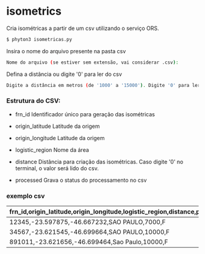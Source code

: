 # isometrics

Cria isométricas a partir de um csv utilizando o serviço ORS.

```sh
$ phyton3 isometricas.py
```

Insira o nome do arquivo presente na pasta csv
```sh
Nome do arquivo (se estiver sem extensão, vai considerar .csv):
```

Defina a distância ou digite '0' para ler do csv
```sh
Digite a distância em metros (de '1000' a '15000'). Digite '0' para ler do arquivo:
```



### Estrutura do CSV:

- frn_id
Identificador único para geração das isométricas

- origin_latitude
Latitude da origem

- origin_longitude
Latitude da origem

- logistic_region
Nome da área

- distance
Distância para criação das isométricas. Caso digite '0' no terminal, o valor será lido do csv.

- processed
Grava o status do processamento no csv

### exemplo csv

| frn_id,origin_latitude,origin_longitude,logistic_region,distance,processed|
| ------ |
| 12345,-23.597875,-46.667232,SAO PAULO,7000,F |
| 34567,-23.621545,-46.699664,SAO PAULO,10000,F |
| 891011,-23.621656,-46.699464,Sao Paulo,10000,F |


